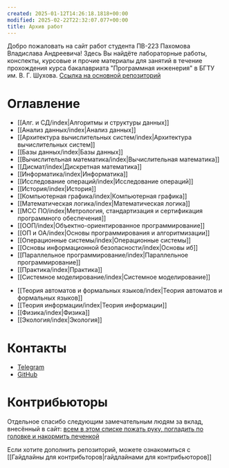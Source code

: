```yaml
---
created: 2025-01-12T14:26:18.1818+00:00
modified: 2025-02-22T22:32:07.077+00:00
title: Архив работ
---
```

Добро пожаловать на сайт работ студента ПВ-223 Пахомова Владислава Андреевича! Здесь Вы найдёте лабораторные работы, конспекты, курсовые и прочие материалы для занятий в течение прохождения курса бакалавриата "Программная инженерия" в БГТУ им. В. Г. Шухова. [Ссылка на основной репозиторий](https://github.com/IAmProgrammist/lab_materials)

# Оглавление
* [[Алг. и СД/index|Алгоритмы и структуры данных]]
* [[Анализ данных/index|Анализ данных]]
* [[Архитектура вычислительных систем/index|Архитектура вычислительных систем]]
* [[Базы данных/index|Базы данных]]
* [[Вычислительная математика/index|Вычислительная математика]]
* [[Дисмат/index|Дискретная математика]]
* [[Информатика/index|Информатика]]
* [[Исследование операций/index|Исследование операций]]
* [[История/index|История]]
* [[Компьютерная графика/index|Компьютерная графика]]
* [[Математическая логика/index|Математическая логика]]
* [[МСС ПО/index|Метрология, стандартизация и сертификация программного обеспечения]]
* [[ООП/index|Объектно-ориентированное программирование]]
* [[ОП и ОА/index|Основы программирования и алгоритмизации]]
* [[Операционные системы/index|Операционные системы]]
* [[Основы информационной безопасности/index|Основы иб]]
* [[Параллельное программирование/index|Параллельное программирование]]
* [[Практика/index|Практика]]
* [[Системное моделирование/index|Системное моделирование]]
- [[Теория автоматов и формальных языков/index|Теория автоматов и формальных языков]]
- [[Теория информации/index|Теория информации]]
- [[Физика/index|Физика]]
- [[Экология/index|Экология]]

# Контакты
- [Telegram](https://t.me/cheburekovych)
- [GitHub](https://github.com/IAmProgrammist)

# Контрибьюторы
Отдельное спасибо следующим замечательным людям за вклад, внесённый в сайт:
[всем в этом списке пожать руку, погладить по головке и накормить печенкой](https://github.com/IAmProgrammist/lab_materials/graphs/contributors)

Если хотите дополнить репозиторий, можете ознакомиться с [[Гайдлайны для контрибьторов|гайдлайнами для контрибьюторов]]